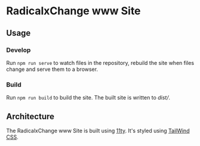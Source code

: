 # RadicalxChange www Site

## Usage

### Develop

Run `npm run serve` to watch files in the repository, rebuild the site when files change and serve them to a browser.

### Build

Run `npm run build` to build the site. The built site is written to _dist/_.

## Architecture

The RadicalxChange www Site is built using [11ty](https://www.11ty.dev/). It's styled using [TailWind CSS](https://tailwindcss.com/).
